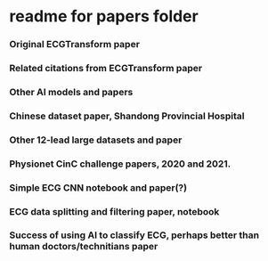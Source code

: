# readme for papers folder  

### Original ECGTransform paper  

### Related citations from ECGTransform paper  

### Other AI models and papers  

### Chinese dataset paper, Shandong Provincial Hospital  

### Other 12-lead large datasets and paper  


### Physionet CinC challenge papers, 2020 and 2021.  


### Simple ECG CNN notebook and paper(?)  


### ECG data splitting and filtering paper, notebook  


### Success of using AI to classify ECG, perhaps better than human doctors/technitians paper  






